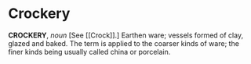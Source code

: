 # Crockery

**CROCKERY**, _noun_ \[See [[Crock]].\] Earthen ware; vessels formed of clay, glazed and baked. The term is applied to the coarser kinds of ware; the finer kinds being usually called china or porcelain.